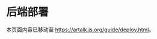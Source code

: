 # 后端部署

本页面内容已移动至 <https://artalk.js.org/guide/deploy.html>。

<script setup lang="ts">
if (!import.meta.env.SSR) window.location = 'https://artalk.js.org/guide/deploy.html';
</script>
